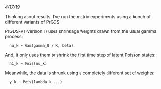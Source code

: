 *4/17/19*

Thinking about results. I've run the matrix experiments using a bunch of different variants of PrGDS:

PrGDS-v1 (version 1) uses shrinkage weights drawn from the usual gamma process:
 
      nu_k ~ Gam(gamma_0 / K, beta)

  And, it only uses them to shrink the first time step of latent Poisson states:
  
      h1_k ~ Pois(nu_k)

  Meanwhile, the data is shrunk using a completely different set of weights:
  
      y_k ~ Pois(lambda_k ...)

 
  
